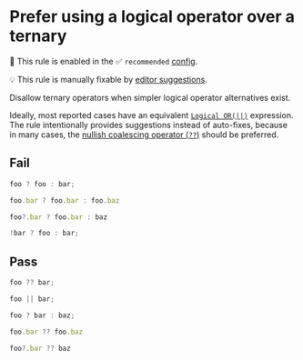 # Prefer using a logical operator over a ternary

💼 This rule is enabled in the ✅ `recommended` [config](https://github.com/sindresorhus/eslint-plugin-unicorn#recommended-config).

💡 This rule is manually fixable by [editor suggestions](https://eslint.org/docs/latest/use/core-concepts#rule-suggestions).

<!-- end auto-generated rule header -->
<!-- Do not manually modify this header. Run: `npm run fix:eslint-docs` -->

Disallow ternary operators when simpler logical operator alternatives exist.

Ideally, most reported cases have an equivalent [`Logical OR(||)`](https://developer.mozilla.org/en-US/docs/Web/JavaScript/Reference/Operators/Logical_OR) expression. The rule intentionally provides suggestions instead of auto-fixes, because in many cases, the [nullish coalescing operator (`??`)](https://developer.mozilla.org/en-US/docs/Web/JavaScript/Reference/Operators/Nullish_coalescing_operator) should be preferred.

## Fail

```js
foo ? foo : bar;
```

```js
foo.bar ? foo.bar : foo.baz
```

```js
foo?.bar ? foo.bar : baz
```

```js
!bar ? foo : bar;
```

## Pass

```js
foo ?? bar;
```

```js
foo || bar;
```

```js
foo ? bar : baz;
```

```js
foo.bar ?? foo.baz
```

```js
foo?.bar ?? baz
```

